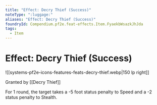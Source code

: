 ```yaml
---
title: "Effect: Decry Thief (Success)"
noteType: ":luggage:"
aliases: "Effect: Decry Thief (Success)"
foundryId: Compendium.pf2e.feat-effects.Item.FyaekbWsazkJhJda
tags:
  - Item
---
```


# Effect: Decry Thief (Success)
![[systems-pf2e-icons-features-feats-decry-thief.webp|150 lp right]]

Granted by [[Decry Thief]]

For 1 round, the target takes a -5 foot status penalty to Speed and a -2 status penalty to Stealth.
